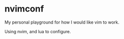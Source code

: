 # nvimconf

My personal playground for how I would like vim to work.

Using nvim, and lua to configure.
